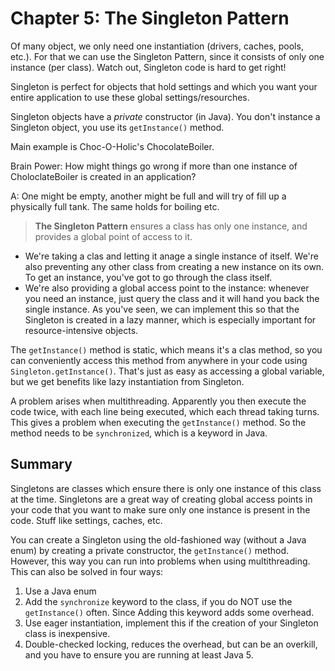 # Chapter 5: The Singleton Pattern

Of many object, we only need one instantiation (drivers, caches, pools, etc.).
For that we can use the Singleton Pattern, since it consists of only one instance (per class).
Watch out, Singleton code is hard to get right!

Singleton is perfect for objects that hold settings and which you want your entire application to use these global settings/resourches.

Singleton objects have a *private* constructor (in Java).
You don't instance a Singleton object, you use its `getInstance()` method.

Main example is Choc-O-Holic's ChocolateBoiler.

Brain Power: How might things go wrong if more than one instance of CholoclateBoiler is created in an application?

A: One might be empty, another might be full and will try of fill up a physically full tank.
The same holds for boiling etc.

> **The Singleton Pattern** ensures a class has only one instance, and provides a global point of access to it.

- We're taking a clas and letting it anage a single instance of itself.
We're also preventing any other class from creating a new instance on its own.
To get an instance, you've got to go through the class itself.
- We're also providing a global access point to the instance: whenever you need an instance, just query the class and it will hand you back the single instance.
As you've seen, we can implement this so that the Singleton is created in a lazy manner, which is especially important for resource-intensive objects.

The `getInstance()` method is static, which means it's a clas method, so you can conveniently access this method from anywhere in your code using `Singleton.getInstance()`.
That's just as easy as accessing a global variable, but we get benefits like lazy instantiation from Singleton.

A problem arises when multithreading.
Apparently you then execute the code twice, with each line being executed, which each thread taking turns.
This gives a problem when executing the `getInstance()` method.
So the method needs to be `synchronized`, which is a keyword in Java.

## Summary

Singletons are classes which ensure there is only one instance of this class at the time.
Singletons are a great way of creating global access points in your code that you want to make sure only one instance is present in the code.
Stuff like settings, caches, etc.

You can create a Singleton using the old-fashioned way (without a Java enum) by creating a private constructor, the `getInstance()` method.
However, this way you can run into problems when using multithreading.
This can also be solved in four ways:

1. Use a Java enum
2. Add the `synchronize` keyword to the class, if you do NOT use the `getInstance()` often. Since Adding this keyword adds some overhead.
3. Use eager instantiation, implement this if the creation of your Singleton class is inexpensive.
4. Double-checked locking, reduces the overhead, but can be an overkill, and you have to ensure you are running at least Java 5. 

